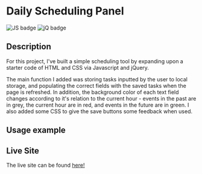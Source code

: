 # Daily Scheduling Panel
![JS badge](https://img.shields.io/badge/javascript-green?logo=javascript)
![jQ badge](https://img.shields.io/badge/jquery-D5B02C?logo=jquery)

## Description
For this project, I've built a simple scheduling tool by expanding upon a starter code of HTML and CSS via Javascript and jQuery.

The main function I added was storing tasks inputted by the user to local storage, and populating the correct fields with the saved tasks when the page is refreshed. In addition, the background color of each text field changes according to it's relation to the current hour - events in the past are in grey, the current hour are in red, and events in the future are in green. I also added some CSS to give the save buttons some feedback when used.

## Usage example


## Live Site
The live site can be found [here!](https://samelimill.github.io/near-charge-register/)